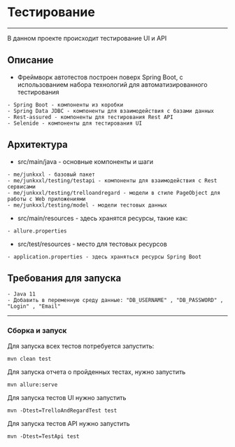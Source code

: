 # Тестирование

---
В данном проекте происходит тестирование UI и API

## Описание
* Фреймворк автотестов построен поверх Spring Boot, с использованием набора технологий для автоматизированного тестирования
````
- Spring Boot - компоненты из коробки
- Spring Data JDBC - компоненты для взаимодействия с базами данных
- Rest-assured - компоненты для тестирования Rest API
- Selenide - компоненты для тестирования UI
````

## Архитектура
* src/main/java - основные компоненты и шаги
````
- me/junkxxl - базовый пакет
- me/junkxxl/testing/testapi - компоненты для взаимодействия с Rest сервисами
- me/junkxxl/testing/trelloandregard - модели в стиле PageObject для работы с Web приложениями
- me/junkxxl/testing/model - модели тестовых данных
````
* src/main/resources - здесь хранятся ресурсы, такие как:
````
- allure.properties
````
* src/test/resources - место для тестовых ресурсов
````
- application.properties - здесь храняться ресурсы Spring Boot
````
## Требования для запуска
````
- Java 11
- Добавить в переменную среду данные: "DB_USERNAME" , "DB_PASSWORD" , "Login" , "Email"
````
---
### Сборка и запуск
Для запуска всех тестов потребуется запустить:
````
mvn clean test
````
Для запуска отчета о пройденных тестах, нужно запустить
````
mvn allure:serve
````
Для запуска тестов UI нужно запустить
````
mvn -Dtest=TrelloAndRegardTest test
````
Для запуска тестов API нужно запустить
````
mvn -Dtest=TestApi test
